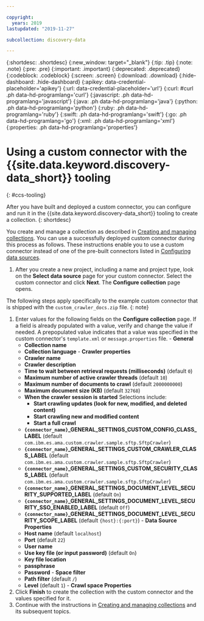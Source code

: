 ```yaml
---

copyright:
  years: 2019
lastupdated: "2019-11-27"

subcollection: discovery-data

---
```


{:shortdesc: .shortdesc}
{:new_window: target="_blank"}
{:tip: .tip}
{:note: .note}
{:pre: .pre}
{:important: .important}
{:deprecated: .deprecated}
{:codeblock: .codeblock}
{:screen: .screen}
{:download: .download}
{:hide-dashboard: .hide-dashboard}
{:apikey: data-credential-placeholder='apikey'} 
{:url: data-credential-placeholder='url'}
{:curl: #curl .ph data-hd-programlang='curl'}
{:javascript: .ph data-hd-programlang='javascript'}
{:java: .ph data-hd-programlang='java'}
{:python: .ph data-hd-programlang='python'}
{:ruby: .ph data-hd-programlang='ruby'}
{:swift: .ph data-hd-programlang='swift'}
{:go: .ph data-hd-programlang='go'}
{:xml: .ph data-hd-programlang='xml'}
{:properties: .ph data-hd-programlang='properties'}

# Using a custom connector with the {{site.data.keyword.discovery-data_short}} tooling 
{: #ccs-tooling}

After you have built and deployed a custom connector, you can configure and run it in the {{site.data.keyword.discovery-data_short}} tooling to create a collection.
{: shortdesc}

You create and manage a collection as described in [Creating and managing collections](/docs/discovery-data?topic=discovery-data-collections). You can use a successfully deployed custom connector during this process as follows. These instructions enable you to use a custom connector instead of one of the pre-built connectors listed in [Configuring data sources](docs/discovery-data?topic=discovery-data-collections#collection-types).

  1. After you create a new project, including a name and project type, look on the **Select data source** page for your custom connector. Select the custom connector and click **Next**. The **Configure collection** page opens.

  The following steps apply specifically to the example custom connector that is shipped with the `custom_crawler_docs.zip` file.
  {: note}

  1. Enter values for the following fields on the **Configure collection** page. If a field is already populated with a value, verify and change the value if needed. A prepopulated value indicates that a value was specified in the custom connector's `template.xml` or `message.properties` file.
    - **General**
      - **Collection name**
      - **Collection language**
    - **Crawler properties**
      - **Crawler name**
      - **Crawler description**
      - **Time to wait between retrieval requests (milliseconds)** (default `0`)
      - **Maximum number of active crawler threads** (default `10`)
      - **Maximum number of documents to crawl** (default `2000000000`)
      - **Maximum document size (KB)** (default `32768`)
      - **When the crawler session is started**
        Selections include:
        - **Start crawling updates (look for new, modified, and deleted content)**
        - **Start crawling new and modified content**
        - **Start a full crawl**
      - **`{connector_name}`_GENERAL_SETTINGS_CUSTOM_CONFIG_CLASS_LABEL** (default `com.ibm.es.ama.custom.crawler.sample.sftp.SftpCrawler`)
      - **`{connector_name}`_GENERAL_SETTINGS_CUSTOM_CRAWLER_CLASS_LABEL** (default `com.ibm.es.ama.custom.crawler.sample.sftp.SftpCrawler`)
      - **`{connector_name}`_GENERAL_SETTINGS_CUSTOM_SECURITY_CLASS_LABEL** (default `com.ibm.es.ama.custom.crawler.sample.sftp.SftpCrawler`)
      - **`{connector_name}`_GENERAL_SETTINGS_DOCUMENT_LEVEL_SECURITY_SUPPORTED_LABEL** (default `On`)
      - **`{connector_name}`_GENERAL_SETTINGS_DOCUMENT_LEVEL_SECURITY_SSO_ENABLED_LABEL** (default `Off`)
      - **`{connector_name}`_GENERAL_SETTINGS_DOCUMENT_LEVEL_SECURITY_SCOPE_LABEL** (default `{host}:{:port}`)
    - **Data Source Properties**
      - **Host name** (default `localhost`)
      - **Port** (default `22`)
      - **User name**
      - **Use key file (or input password)** (default `On`)
      - **Key file location**
      - **passphrase**
      - **Password**
    - **Space filter**
      - **Path filter** (default `/`)
      - **Level** (default `1`)
    - **Crawl space Properties**
  1. Click **Finish** to create the collection with the custom connector and the values specified for it.
  1. Continue with the instructions in [Creating and managing collections](/docs/discovery-data?topic=discovery-data-collections) and its subsequent topics.